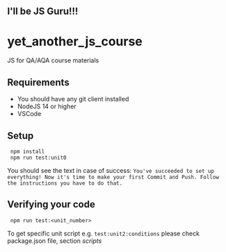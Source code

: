 ## I'll be JS Guru!!!

# yet_another_js_course
JS for QA/AQA course materials

## Requirements

* You should have any git client installed
* NodeJS 14 or higher
* VSCode

## Setup
```
 npm install
 npm run test:unit0
```
You should see the text in case of success:
``You've succeeded to set up everything!
Now it's time to make your first Commit and Push.
Follow the instructions you have to do that.
``

## Verifying your code
```
 npm run test:<unit_number>
```
To get specific unit script e.g. `test:unit2:conditions` please check package.json file, section _scripts_
